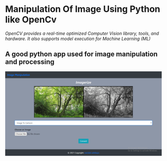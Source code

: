 # Manipulation Of Image Using Python like OpenCv

_OpenCV provides a real-time optimized Computer Vision library, tools, and hardware. It also supports model execution for Machine Learning (ML)_

## A good python app used for image manipulation and processing

![img-processing](img.png)
